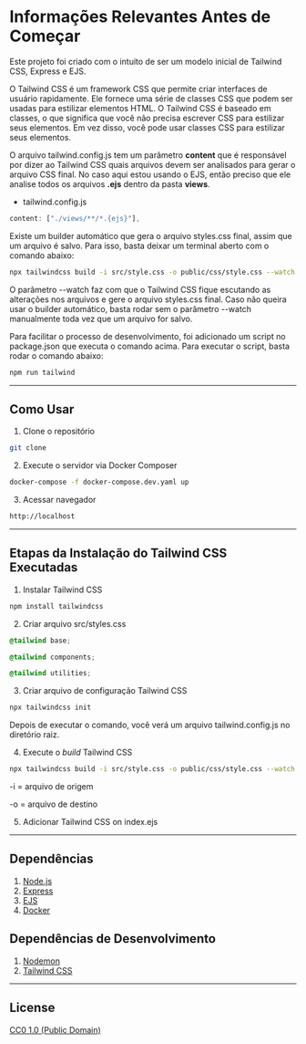 # Informações Relevantes Antes de Começar

Este projeto foi criado com o intuito de ser um modelo inicial de Tailwind CSS, Express e EJS.

O Tailwind CSS é um framework CSS que permite criar interfaces de usuário rapidamente. Ele fornece uma série de classes CSS que podem ser usadas para estilizar elementos HTML. O Tailwind CSS é baseado em classes, o que significa que você não precisa escrever CSS para estilizar seus elementos. Em vez disso, você pode usar classes CSS para estilizar seus elementos.

O arquivo tailwind.config.js tem um parâmetro **content** que é responsável por dizer ao Tailwind CSS quais arquivos devem ser analisados ​​para gerar o arquivo CSS final. No caso aqui estou usando o EJS, então preciso que ele analise todos os arquivos **.ejs** dentro da pasta **views**.
*   tailwind.config.js
```js
content: ["./views/**/*.{ejs}"],
```

Existe um builder automático que gera o arquivo styles.css final, assim que um arquivo é salvo. Para isso, basta deixar um terminal aberto com o comando abaixo:

```bash
npx tailwindcss build -i src/style.css -o public/css/style.css --watch
```

O parâmetro --watch faz com que o Tailwind CSS fique escutando as alterações nos arquivos e gere o arquivo styles.css final. Caso não queira usar o builder automático, basta rodar sem o parâmetro --watch manualmente toda vez que um arquivo for salvo.

Para facilitar o processo de desenvolvimento, foi adicionado um script no package.json que executa o comando acima. Para executar o script, basta rodar o comando abaixo:

```bash
npm run tailwind
```

___

## Como Usar

1. Clone o repositório

```bash
git clone
```

2. Execute o servidor via Docker Composer

```bash
docker-compose -f docker-compose.dev.yaml up
```

3. Acessar navegador

```bash
http://localhost
```

___
## Etapas da Instalação do Tailwind CSS Executadas

1. Instalar Tailwind CSS

```bash
npm install tailwindcss
```
2. Criar arquivo src/styles.css

```css
@tailwind base;

@tailwind components;

@tailwind utilities;
```


3. Criar arquivo de configuração Tailwind CSS

```bash
npx tailwindcss init
```
Depois de executar o comando, você verá um arquivo tailwind.config.js no diretório raiz.


4. Execute o *build* Tailwind CSS

```bash
npx tailwindcss build -i src/style.css -o public/css/style.css --watch
```
-i = arquivo de origem

-o = arquivo de destino

5. Adicionar Tailwind CSS on index.ejs

___

## Dependências

1. [Node.js](http://nodejs.org/)
2. [Express](https://expressjs.com/)
3. [EJS](https://ejs.co/)
4. [Docker](https://www.docker.com/)


## Dependências de Desenvolvimento

1. [Nodemon](https://nodemon.io/)
2. [Tailwind CSS](https://tailwindcss.com/)

___
## License

[CC0 1.0 (Public Domain)](LICENSE.md)